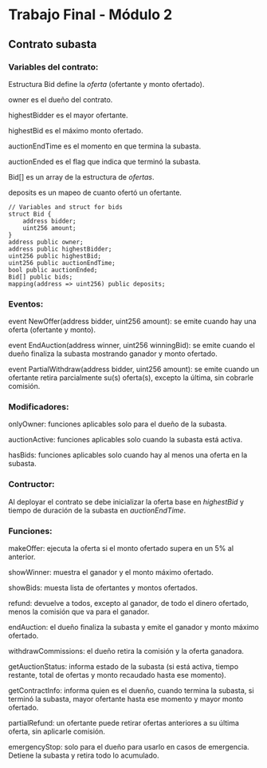 # Trabajo Final - Módulo 2

## Contrato subasta

### Variables del contrato:

Estructura Bid define la *oferta* (ofertante y monto ofertado).

owner es el dueño del contrato.

highestBidder es el mayor ofertante.

highestBid es el máximo monto ofertado.

auctionEndTime es el momento en que termina la subasta.

auctionEnded es el flag que indica que terminó la subasta.

Bid[] es un array de la estructura de *ofertas*.

deposits es un mapeo de cuanto ofertó un ofertante.

    // Variables and struct for bids
    struct Bid {
        address bidder;
        uint256 amount;
    } 
    address public owner;
    address public highestBidder;
    uint256 public highestBid;
    uint256 public auctionEndTime;
    bool public auctionEnded;
    Bid[] public bids;
    mapping(address => uint256) public deposits;

### Eventos:

event NewOffer(address bidder, uint256 amount): se emite cuando hay una oferta (ofertante y monto).

event EndAuction(address winner, uint256 winningBid): se emite cuando el dueño finaliza la subasta mostrando ganador y monto ofertado.

event PartialWithdraw(address bidder, uint256 amount): se emite cuando un ofertante retira parcialmente su(s) oferta(s), excepto la última, sin cobrarle comisión.

### Modificadores:

onlyOwner: funciones aplicables solo para el dueño de la subasta.

auctionActive: funciones aplicables solo cuando la subasta está activa.

hasBids: funciones aplicables solo cuando hay al menos una oferta en la subasta.

### Contructor:

Al deployar el contrato se debe inicializar la oferta base en *highestBid* y tiempo de duración de la subasta en *auctionEndTime*.
    
### Funciones:

makeOffer: ejecuta la oferta si el monto ofertado supera en un 5% al anterior.

showWinner: muestra el ganador y el monto máximo ofertado.

showBids: muesta lista de ofertantes y montos ofertados.

refund: devuelve a todos, excepto al ganador, de todo el dinero ofertado, menos la comisión que va para el ganador.

endAuction: el dueño finaliza la subasta y emite el ganador y monto máximo ofertado.

withdrawCommissions: el dueño retira la comisión y la oferta ganadora.

getAuctionStatus: informa estado de la subasta (si está activa, tiempo restante, total de ofertas y monto recaudado hasta ese momento).

getContractInfo: informa quien es el duenño, cuando termina la subasta, si terminó la subasta, mayor ofertante hasta ese momento y mayor monto ofertado.

partialRefund: un ofertante puede retirar ofertas anteriores a su última oferta, sin aplicarle comisión.

emergencyStop: solo para el dueño para usarlo en casos de emergencia. Detiene la subasta y retira todo lo acumulado.
